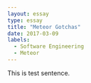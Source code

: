 ```yaml
---
layout: essay
type: essay
title: "Meteor Gotchas"
date: 2017-03-09
labels:
  - Software Engineering
  - Meteor
---
```


This is test sentence.